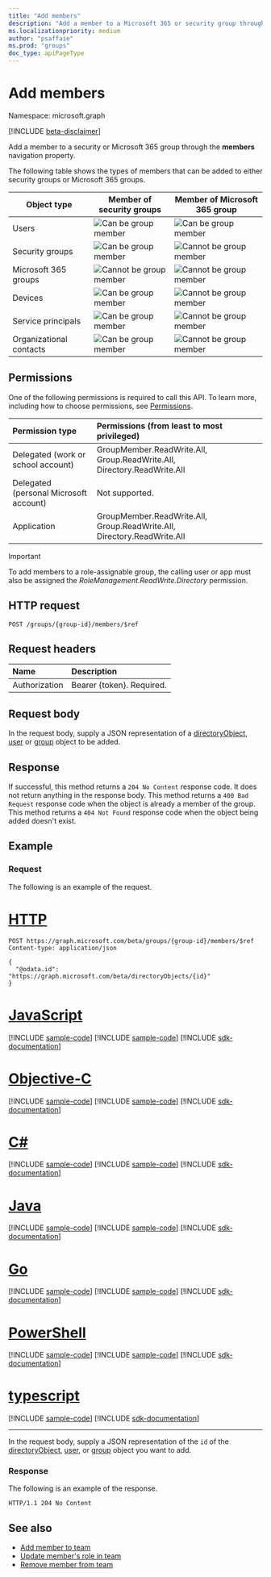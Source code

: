 ```yaml
---
title: "Add members"
description: "Add a member to a Microsoft 365 or security group through the members navigation property."
ms.localizationpriority: medium
author: "psaffaie"
ms.prod: "groups"
doc_type: apiPageType
---
```


# Add members

Namespace: microsoft.graph

[!INCLUDE [beta-disclaimer](../../includes/beta-disclaimer.md)]

Add a member to a security or Microsoft 365 group through the **members** navigation property.

The following table shows the types of members that can be added to either security groups or Microsoft 365 groups.


| Object type             | Member of security groups     | Member of Microsoft 365 group |
|-------------------------|-------------------------------|-------------------------------|
| Users                   | ![Can be group member][Yes]   | ![Can be group member][Yes]   |
| Security groups         | ![Can be group member][Yes]   | ![Cannot be group member][No] |
| Microsoft 365 groups    | ![Cannot be group member][No] | ![Cannot be group member][No] |
| Devices                 | ![Can be group member][Yes]   | ![Cannot be group member][No] |
| Service principals      | ![Can be group member][Yes]   | ![Cannot be group member][No] |
| Organizational contacts | ![Can be group member][Yes]   | ![Cannot be group member][No] |


## Permissions

One of the following permissions is required to call this API. To learn more, including how to choose permissions, see [Permissions](/graph/permissions-reference).

| Permission type                        | Permissions (from least to most privileged)                             |
| :------------------------------------- | :---------------------------------------------------------------------- |
| Delegated (work or school account)     | GroupMember.ReadWrite.All, Group.ReadWrite.All, Directory.ReadWrite.All |
| Delegated (personal Microsoft account) | Not supported.                                                          |
| Application                            | GroupMember.ReadWrite.All, Group.ReadWrite.All, Directory.ReadWrite.All |

> [!IMPORTANT]
> To add members to a role-assignable group, the calling user or app must also be assigned the _RoleManagement.ReadWrite.Directory_ permission.

## HTTP request

<!-- { "blockType": "ignored" } -->

```http
POST /groups/{group-id}/members/$ref
```

## Request headers

| Name          | Description               |
| :------------ | :------------------------ |
| Authorization | Bearer {token}. Required. |

## Request body

In the request body, supply a JSON representation of a [directoryObject](../resources/directoryobject.md), [user](../resources/user.md) or [group](../resources/group.md) object to be added.

## Response

If successful, this method returns a `204 No Content` response code. It does not return anything in the response body. This method returns a `400 Bad Request` response code when the object is already a member of the group. This method returns a `404 Not Found` response code when the object being added doesn't exist.

## Example

### Request

The following is an example of the request.

# [HTTP](#tab/http)

<!-- {
  "blockType": "request",
  "name": "add_group_member"
}-->

```http
POST https://graph.microsoft.com/beta/groups/{group-id}/members/$ref
Content-type: application/json

{
  "@odata.id": "https://graph.microsoft.com/beta/directoryObjects/{id}"
}
```

# [JavaScript](#tab/javascript)
[!INCLUDE [sample-code](../includes/snippets/javascript/add-group-member-javascript-snippets.md)]
[!INCLUDE [sample-code](../includes/snippets/javascript/add-group-member-javascript-snippets.md)]
[!INCLUDE [sdk-documentation](../includes/snippets/snippets-sdk-documentation-link.md)]

# [Objective-C](#tab/objc)
[!INCLUDE [sample-code](../includes/snippets/objc/add-group-member-objc-snippets.md)]
[!INCLUDE [sample-code](../includes/snippets/objc/add-group-member-objc-snippets.md)]
[!INCLUDE [sdk-documentation](../includes/snippets/snippets-sdk-documentation-link.md)]

# [C#](#tab/csharp)
[!INCLUDE [sample-code](../includes/snippets/csharp/add-group-member-csharp-snippets.md)]
[!INCLUDE [sample-code](../includes/snippets/csharp/add-group-member-csharp-snippets.md)]
[!INCLUDE [sdk-documentation](../includes/snippets/snippets-sdk-documentation-link.md)]

# [Java](#tab/java)
[!INCLUDE [sample-code](../includes/snippets/java/add-group-member-java-snippets.md)]
[!INCLUDE [sample-code](../includes/snippets/java/add-group-member-java-snippets.md)]
[!INCLUDE [sdk-documentation](../includes/snippets/snippets-sdk-documentation-link.md)]

# [Go](#tab/go)
[!INCLUDE [sample-code](../includes/snippets/go/add-group-member-go-snippets.md)]
[!INCLUDE [sample-code](../includes/snippets/go/add-group-member-go-snippets.md)]
[!INCLUDE [sdk-documentation](../includes/snippets/snippets-sdk-documentation-link.md)]

# [PowerShell](#tab/powershell)
[!INCLUDE [sample-code](../includes/snippets/powershell/add-group-member-powershell-snippets.md)]
[!INCLUDE [sample-code](../includes/snippets/powershell/add-group-member-powershell-snippets.md)]
[!INCLUDE [sdk-documentation](../includes/snippets/snippets-sdk-documentation-link.md)]

# [typescript](#tab/typescript)
[!INCLUDE [sample-code](../includes/snippets/typescript/add-group-member-typescript-snippets.md)]
[!INCLUDE [sdk-documentation](../includes/snippets/snippets-sdk-documentation-link.md)]

---

In the request body, supply a JSON representation of the `id` of the [directoryObject](../resources/directoryobject.md), [user](../resources/user.md), or [group](../resources/group.md) object you want to add.

### Response

The following is an example of the response.

<!-- {
  "blockType": "response"
} -->

```http
HTTP/1.1 204 No Content
```

## See also

- [Add member to team](team-post-members.md)
- [Update member's role in team](team-update-members.md)
- [Remove member from team](team-delete-members.md)



[Yes]: /graph/images/yesandnosymbols/greencheck.svg
[No]: /graph/images/yesandnosymbols/no.svg

<!-- uuid: 8fcb5dbc-d5aa-4681-8e31-b001d5168d79
2015-10-25 14:57:30 UTC -->
<!--
{
  "type": "#page.annotation",
  "description": "Create member",
  "keywords": "",
  "section": "documentation",
  "tocPath": "",
  "suppressions": [
  ]
}
-->
